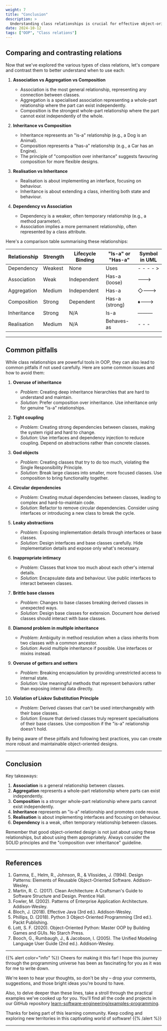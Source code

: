 ```yaml
---
weight: 7
title: "Conclusion"
description: >
  Understanding class relationships is crucial for effective object-oriented design and programming. We've explored various types of relationships including association, aggregation, composition, inheritance, realisation, and dependency. Each of these relationships serves a specific purpose and has its own strengths and weaknesses.
date: 2024-10-12
tags: ["OOP", "Class relations"]
---
```


## Comparing and contrasting relations

Now that we've explored the various types of class relations, let's compare and contrast them to better understand when to use each:

1. **Association vs Aggregation vs Composition**
   - Association is the most general relationship, representing any connection between classes.
   - Aggregation is a specialised association representing a whole-part relationship where the part can exist independently.
   - Composition is the strongest whole-part relationship where the part cannot exist independently of the whole.

2. **Inheritance vs Composition**
   - Inheritance represents an "is-a" relationship (e.g., a Dog is an Animal).
   - Composition represents a "has-a" relationship (e.g., a Car has an Engine).
   - The principle of "composition over inheritance" suggests favouring composition for more flexible designs.

3. **Realisation vs Inheritance**
   - Realisation is about implementing an interface, focusing on behaviour.
   - Inheritance is about extending a class, inheriting both state and behaviour.

4. **Dependency vs Association**
   - Dependency is a weaker, often temporary relationship (e.g., a method parameter).
   - Association implies a more permanent relationship, often represented by a class attribute.

Here's a comparison table summarising these relationships:

| Relationship | Strength | Lifecycle Binding | "Is-a" or "Has-a" | Symbol in UML |
|--------------|----------|-------------------|-------------------|---------------|
| Dependency   | Weakest  | None              | Uses              | - - - - >     |
| Association  | Weak     | Independent       | Has-a (loose)     | ———>          |
| Aggregation  | Medium   | Independent       | Has-a             | ◇———>         |
| Composition  | Strong   | Dependent         | Has-a (strong)    | ♦———>         |
| Inheritance  | Strong   | N/A               | Is-a              | ———|>         |
| Realisation  | Medium   | N/A               | Behaves-as        | - - - |>      |

---

## Common pitfalls

While class relationships are powerful tools in OOP, they can also lead to common pitfalls if not used carefully. Here are some common issues and how to avoid them:

1. **Overuse of inheritance**
   - *Problem*: Creating deep inheritance hierarchies that are hard to understand and maintain.
   - *Solution*: Prefer composition over inheritance. Use inheritance only for genuine "is-a" relationships.

2. **Tight coupling**
   - *Problem*: Creating strong dependencies between classes, making the system rigid and hard to change.
   - *Solution*: Use interfaces and dependency injection to reduce coupling. Depend on abstractions rather than concrete classes.

3. **God objects**
   - *Problem*: Creating classes that try to do too much, violating the Single Responsibility Principle.
   - *Solution*: Break large classes into smaller, more focused classes. Use composition to bring functionality together.

4. **Circular dependencies**
   - *Problem*: Creating mutual dependencies between classes, leading to complex and hard-to-maintain code.
   - *Solution*: Refactor to remove circular dependencies. Consider using interfaces or introducing a new class to break the cycle.

5. **Leaky abstractions**
   - *Problem*: Exposing implementation details through interfaces or base classes.
   - *Solution*: Design interfaces and base classes carefully. Hide implementation details and expose only what's necessary.

6. **Inappropriate intimacy**
   - *Problem*: Classes that know too much about each other's internal details.
   - *Solution*: Encapsulate data and behaviour. Use public interfaces to interact between classes.

7. **Brittle base classes**
   - *Problem*: Changes to base classes breaking derived classes in unexpected ways.
   - *Solution*: Design base classes for extension. Document how derived classes should interact with base classes.

8. **Diamond problem in multiple inheritance**
   - *Problem*: Ambiguity in method resolution when a class inherits from two classes with a common ancestor.
   - *Solution*: Avoid multiple inheritance if possible. Use interfaces or mixins instead.

9. **Overuse of getters and setters**
   - *Problem*: Breaking encapsulation by providing unrestricted access to internal state.
   - *Solution*: Use meaningful methods that represent behaviors rather than exposing internal data directly.

10. **Violation of Liskov Substitution Principle**
    - *Problem*: Derived classes that can't be used interchangeably with their base classes.
    - *Solution*: Ensure that derived classes truly represent specialisations of their base classes. Use composition if the "is-a" relationship doesn't hold.

By being aware of these pitfalls and following best practices, you can create more robust and maintainable object-oriented designs.

---

## Conclusion

Key takeaways:

1. **Association** is a general relationship between classes.
2. **Aggregation** represents a whole-part relationship where parts can exist independently.
3. **Composition** is a stronger whole-part relationship where parts cannot exist independently.
4. **Inheritance** represents an "is-a" relationship and promotes code reuse.
5. **Realisation** is about implementing interfaces and focusing on behaviour.
6. **Dependency** is a weak, often temporary relationship between classes.

Remember that good object-oriented design is not just about using these relationships, but about using them appropriately. Always consider the SOLID principles and the "composition over inheritance" guideline.

---

## References

1. Gamma, E., Helm, R., Johnson, R., & Vlissides, J. (1994). Design Patterns: Elements of Reusable Object-Oriented Software. Addison-Wesley.
2. Martin, R. C. (2017). Clean Architecture: A Craftsman's Guide to Software Structure and Design. Prentice Hall.
3. Fowler, M. (2002). Patterns of Enterprise Application Architecture. Addison-Wesley.
4. Bloch, J. (2018). Effective Java (3rd ed.). Addison-Wesley.
5. Phillips, D. (2018). Python 3 Object-Oriented Programming (3rd ed.). Packt Publishing.
6. Lott, S. F. (2020). Object-Oriented Python: Master OOP by Building Games and GUIs. No Starch Press.
7. Booch, G., Rumbaugh, J., & Jacobson, I. (2005). The Unified Modeling Language User Guide (2nd ed.). Addison-Wesley.

---

{{% alert color="info" %}}
Cheers for making it this far! I hope this journey through the programming universe has been as fascinating for you as it was for me to write down.

We're keen to hear your thoughts, so don't be shy – drop your comments, suggestions, and those bright ideas you're bound to have.

Also, to delve deeper than these lines, take a stroll through the practical examples we've cooked up for you. You'll find all the code and projects in our GitHub repository [learn-software-engineering/examples-programming](https://github.com/learn-software-engineering/examples-programming).

Thanks for being part of this learning community. Keep coding and exploring new territories in this captivating world of software!
{{% /alert %}}

---
